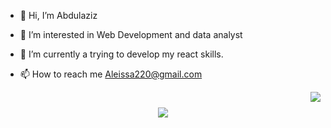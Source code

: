 - 👋 Hi, I’m Abdulaziz
- 👀 I’m interested in Web Development and data analyst 
- 🌱 I’m currently a trying to develop my react skills.

- 📫 How to reach me Aleissa220@gmail.com

<!---
AleissaDj/AleissaDj is a ✨ special ✨ repository because its `README.md` (this file) appears on your GitHub profile.
You can click the Preview link to take a look at your changes.
--->


<img align="right" src="https://visitor-badge.laobi.icu/badge?page_id=iSaad97.iSaad97">

<h1 align="center">
  <a href="https://git.io/typing-svg">
    <img src="https://readme-typing-svg.herokuapp.com/?lines=Hello,+There!+👋;This+is+Abdulaziz+Aleissa....;Nice+to+meet+you+^^&center=true&size=30">
  </a>
</h1>

